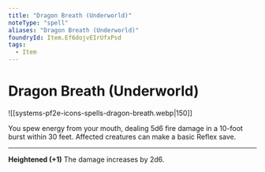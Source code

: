 ```yaml
---
title: "Dragon Breath (Underworld)"
noteType: "spell"
aliases: "Dragon Breath (Underworld)"
foundryId: Item.Ef6dojvEIrUfxPsd
tags:
  - Item
---
```


# Dragon Breath (Underworld)
![[systems-pf2e-icons-spells-dragon-breath.webp|150]]

You spew energy from your mouth, dealing 5d6 fire damage in a 10-foot burst within 30 feet. Affected creatures can make a basic Reflex save.

* * *

**Heightened (+1)** The damage increases by 2d6.
